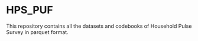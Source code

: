 # HPS_PUF
This repository contains all the datasets and codebooks of Household Pulse Survey in parquet format. 
